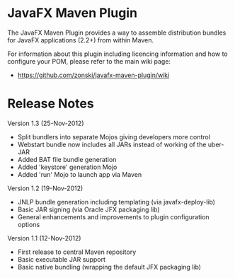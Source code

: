 JavaFX Maven Plugin
===================

The JavaFX Maven Plugin provides a way to assemble distribution bundles for JavaFX applications (2.2+) from within Maven.
 
For information about this plugin including licencing information and how to configure your POM, please refer to the main wiki page: 

* https://github.com/zonski/javafx-maven-plugin/wiki


Release Notes
================

Version 1.3 (25-Nov-2012)

* Split bundlers into separate Mojos giving developers more control
* Webstart bundle now includes all JARs instead of working of the uber-JAR
* Added BAT file bundle generation 
* Added 'keystore' generation Mojo
* Added 'run' Mojo to launch app via Maven

Version 1.2 (19-Nov-2012)

* JNLP bundle generation including templating (via javafx-deploy-lib)
* Basic JAR signing (via Oracle JFX packaging lib)
* General enhancements and improvements to plugin configuration options

Version 1.1 (12-Nov-2012)

* First release to central Maven repository
* Basic executable JAR support
* Basic native bundling (wrapping the default JFX packaging lib)